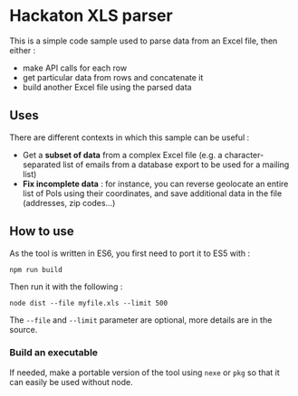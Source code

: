 # Hackaton XLS parser
This is a simple code sample used to parse data from an Excel file, then either :

* make API calls for each row
* get particular data from rows and concatenate it
* build another Excel file using the parsed data

## Uses
There are different contexts in which this sample can be useful :

* Get a **subset of data** from a complex Excel file (e.g. a character-separated list of emails from a database export to be used for a mailing list)
* **Fix incomplete data** : for instance, you can reverse geolocate an entire list of PoIs using their coordinates, and save additional data in the file (addresses, zip codes...)

## How to use
As the tool is written in ES6, you first need to port it to ES5 with :

`npm run build`

Then run it with the following :

`node dist --file myfile.xls --limit 500`

The `--file` and `--limit` parameter are optional, more details are in the source.

### Build an executable
If needed, make a portable version of the tool using `nexe` or `pkg` so that it can easily be used without node.